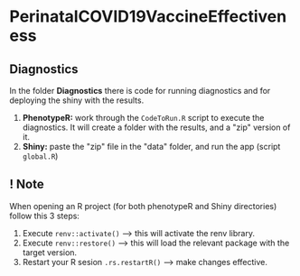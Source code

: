 # PerinatalCOVID19VaccineEffectiveness

## Diagnostics
In the folder **Diagnostics** there is code for running diagnostics and for deploying the shiny with the results.
1) **PhenotypeR:** work through the `CodeToRun.R` script to execute the diagnostics. It will create a folder with the results, and a "zip" version of it.
2) **Shiny:** paste the "zip" file in the "data" folder, and run the app (script `global.R`)


## ! Note
When opening an R project (for both phenotypeR and Shiny directories) follow this 3 steps:
1. Execute `renv::activate()` --> this will activate the renv library.
2. Execute `renv::restore()` --> this will load the relevant package with the target version.
3. Restart your R sesion `.rs.restartR()` --> make changes effective.
